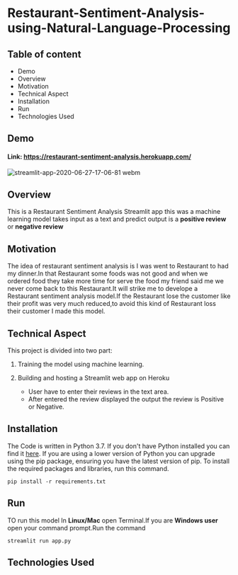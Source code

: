 # Restaurant-Sentiment-Analysis-using-Natural-Language-Processing

## Table of content
   - Demo
   - Overview
   - Motivation
   - Technical Aspect
   - Installation
   - Run
   - Technologies Used
 
 ## Demo

 ####  Link:  https://restaurant-sentiment-analysis.herokuapp.com/

![streamlit-app-2020-06-27-17-06-81 webm](https://user-images.githubusercontent.com/46066018/85922403-94dcd500-b8a0-11ea-8fc5-2184a713b953.gif)

## Overview

   This is a Restaurant Sentiment Analysis Streamlit app this  was a machine learning model takes input as a text and predict output is a
**positive review** or  **negative review**

## Motivation
   The idea of restaurant sentiment analysis is I was went to Restaurant to had my dinner.In that Restaurant some foods was not good and when we ordered food they take more time for serve the food my friend said me we never come back to this Restaurant.It will strike me to develope a Restaurant sentiment analysis model.If the Restaurant lose the customer like their profit was very much reduced,to avoid this kind of Restaurant loss  their customer I made this model. 

## Technical Aspect

This project is divided into two part:

 1. Training the model using machine learning.
       
 2. Building and hosting a Streamlit web app on Heroku
     - User have to enter their reviews in the text area.
     - After entered  the review displayed the output the review is Positive or Negative.
     
## Installation

The Code is written in Python 3.7. If you don't have Python installed you can find it [here](https://www.python.org/downloads/). If you are using a lower version of Python you can upgrade using the pip package, ensuring you have the latest version of pip. To install the required packages and libraries, run this command.


    pip install -r requirements.txt

     
## Run 
   TO run this model In **Linux/Mac** open Terminal.If you are  **Windows user** open your command prompt.Run the command
   
    streamlit run app.py
    
## Technologies Used
       
  
